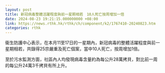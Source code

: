 ```yaml
---
layout: post
title: 新冠病毒整體活躍程度與前一星期相若　10人死亡按周增加一倍
date: 2024-08-23 19:21:15.000000000 +08:00
link: https://news.rthk.hk/rthk/ch/component/k2/1767410-20240823.htm
categories: rthk
---
```


衞生防護中心表示，在本月11至17日的一星期內，新冠病毒的整體活躍程度與前一星期相若，共錄得25宗嚴重及死亡個案，當中10人死亡，按周增加1倍。

至於污水監測方面，社區內人均發現病毒含量約為每公升28萬拷貝，對比前一周的每公升24萬3千拷貝有所上升。
